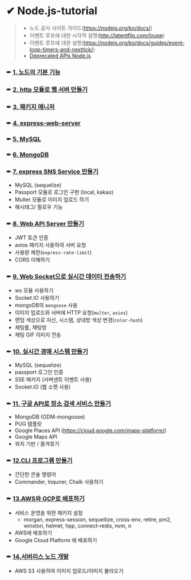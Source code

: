 # ✔ Node.js-tutorial

> - 노드 공식 사이트 가이드(https://nodejs.org/ko/docs/)
> - 이벤트 루프에 대한 시각적 설명(http://latentflip.com/loupe)
> - 이벤트 루프에 대한 설명(https://nodejs.org/ko/docs/guides/event-loop-timers-and-nexttick/)
> - [Deprecated APIs Node.js](https://github.com/nodejs/node/blob/933d8eb689bb4bc412e71c0069bf9b7b24de4f9d/doc/api/deprecations.md)
### ✒ [1. 노드의 기본 기능](https://github.com/saseungmin/Node.js-tutorial/tree/master/%EB%85%B8%EB%93%9C%EC%9D%98%20%EA%B8%B0%EB%B3%B8%20%EA%B8%B0%EB%8A%A5)
### ✒ [2. http 모듈로 웹 서버 만들기](https://github.com/saseungmin/Node.js-tutorial/tree/master/http%20%EB%AA%A8%EB%93%88%EB%A1%9C%20%EC%9B%B9%20%EC%84%9C%EB%B2%84%20%EB%A7%8C%EB%93%A4%EA%B8%B0)
### ✒ [3. 패키지 매니저](https://github.com/saseungmin/Node.js-tutorial/tree/master/%ED%8C%A8%ED%82%A4%EC%A7%80%20%EB%A7%A4%EB%8B%88%EC%A0%80)
### ✒ [4. express-web-server](https://github.com/saseungmin/Node.js-tutorial/tree/master/Express%20web%20Server)
### ✒ [5. MySQL](https://github.com/saseungmin/Node.js-tutorial/tree/master/MySQL)
### ✒ [6. MongoDB](https://github.com/saseungmin/Node.js-tutorial/tree/master/Mongo%20DB)
### ✒ [7. express SNS Service 만들기](https://github.com/saseungmin/Node.js-tutorial/tree/master/nodebird)
- MySQL (sequelize)
- Passport 모듈로 로그인 구현 (local, kakao)
- Multer 모듈로 이미지 업로드 하기
- 해시태그/ 팔로우 기능
### ✒ [8. Web API Server 만들기](https://github.com/saseungmin/Node.js-tutorial/tree/master/nodebird-api)
- JWT 토큰 인증
- axios 패키지 사용하여 서버 요청
- 사용량 제한(`express-rate-limit`)
- CORS 이해하기

### ✒ [9. Web Socket으로 실시간 데이터 전송하기](https://github.com/saseungmin/Node.js-tutorial/tree/master/gif-chat)
- ws 모듈 사용하기
- Socket.IO 사용하기
- mongoDB의 `mongoose` 사용
- 이미지 업로드와 서버에 HTTP 요청(`multer`, `axios`)
- 랜덤 색상으로 자신, 시스템, 상대방 색상 변경(`color-hash`)
- 채팅룸, 채팅방
- 채팅 GIF 이미지 전송

### ✒ [10. 실시간 경매 시스템 만들기](https://github.com/saseungmin/Node.js-tutorial/tree/master/node-auction)
- MySQL (sequelize)
- passport 로그인 인증
- SSE 패키지 (서버센트 이벤트 사용)
- Socket.IO (웹 소켓 사용)

### ✒ [11. 구글 API로 장소 검색 서비스 만들기](https://github.com/saseungmin/Node.js-tutorial/tree/master/node-place)
- MongoDB (ODM-mongoose)
- PUG 탬플릿
- Google Places API (https://cloud.google.com/maps-platform/)
- Google Maps API
- 위치 기반 / 즐겨찾기

### ✒ [12.CLI 프로그램 만들기](https://github.com/saseungmin/Node.js-tutorial/tree/master/node-cli)
- 간단한 콘솔 명령어
- Commander, Inquirer, Chalk 사용하기

### ✒ [13.AWS와 GCP로 배포하기](https://github.com/saseungmin/Node.js-tutorial/tree/master/publish-nodebird)
- 서비스 운영을 위한 패키지 설정
    - morgan, express-session, sequeilize, cross-env, retire, pm2, winston, helmet, hpp, connect-redis, nvm, n
- AWS에 배포하기
- Google Cloud Platform 에 배포하기

### ✒ [14.서버리스 노드 개발](https://github.com/saseungmin/Node.js-tutorial/tree/master/server-less-nodebird)
- AWS S3 사용하여 이미지 업로드/이미지 불러오기